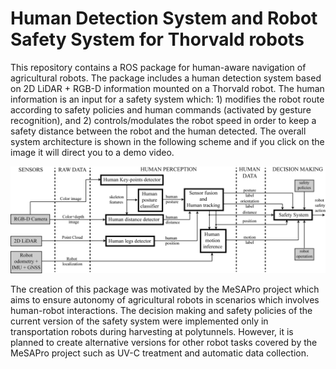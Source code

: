 # Human Detection System and Robot Safety System for Thorvald robots

This repository contains a ROS package for human-aware navigation of agricultural robots. The package includes a human detection system based on 2D LiDAR + RGB-D information mounted on a Thorvald robot. The human information is an input for a safety system which: 1) modifies the robot route according to safety policies and human commands (activated by gesture recognition), and 2) controls/modulates the robot speed in order to keep a safety distance between the robot and the human detected. The overall system architecture is shown in the following scheme and if you click on the image it will direct you to a demo video.

[![Overal_system](/Human_perception_and_safety_system.png)](https://youtu.be/U68gQpjClaI)

The creation of this package was motivated by the MeSAPro project which aims to ensure autonomy of agricultural robots in scenarios which involves human-robot interactions. The decision making and safety policies of the current version of the safety system were implemented only in transportation robots during harvesting at polytunnels. However, it is planned to create alternative versions for other robot tasks covered by the MeSAPro project such as UV-C treatment and automatic data collection.


